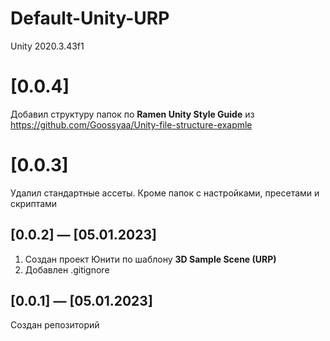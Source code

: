 # Default-Unity-URP
Unity 2020.3.43f1

# [0.0.4] 

Добавил структуру папок по **Ramen Unity Style Guide** из https://github.com/Goossyaa/Unity-file-structure-exapmle


# [0.0.3] 

Удалил стандартные ассеты. Кроме папок с настройками, пресетами и скриптами


## [0.0.2] — [05.01.2023]

1. Создан проект Юнити по шаблону **3D Sample Scene (URP)**
2. Добавлен .gitignore


## [0.0.1] — [05.01.2023]

Создан репозиторий